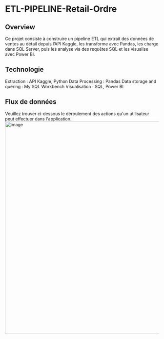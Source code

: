 # ETL-PIPELINE-Retail-Ordre
## Overview
Ce projet consiste à construire un pipeline ETL qui extrait des données de ventes au détail depuis l’API Kaggle, les transforme avec Pandas, les charge dans SQL Server, puis les analyse via des requêtes SQL et les visualise avec Power BI.


## Technologie
Extraction : API Kaggle, Python
Data Processing : Pandas
Data storage and quering : My SQL Workbench
Visualisation : SQL, Power BI

## Flux de données 
Veuillez trouver ci-dessous le déroulement des actions qu'un utilisateur peut effectuer dans l'application.
<img width="697" alt="image" src="https://github.com/user-attachments/assets/cab9a0e0-ab55-4e51-8c30-81d400e04e18" />









